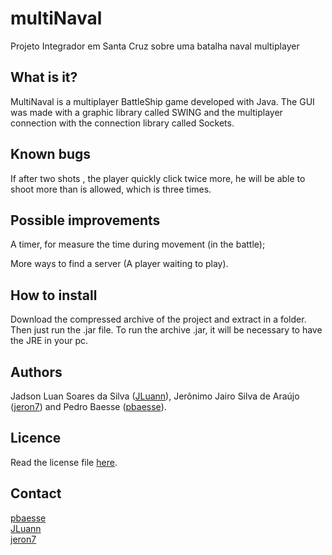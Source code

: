 # multiNaval

Projeto Integrador em Santa Cruz sobre uma batalha naval multiplayer

What is it?
----------

MultiNaval is a multiplayer BattleShip game developed with Java. The GUI was
made with a graphic library called SWING and the multiplayer connection with
the connection library called Sockets.

Known bugs
----------

If after two shots , the player quickly click twice more, he will be able to
shoot more than is allowed, which is three times.

Possible improvements
---------------------

A timer, for measure the time during movement (in the battle);

More ways to find a server (A player waiting to play).

How to install
--------------

Download the compressed archive of the project and extract in a folder. Then just
run the .jar file. To run the archive .jar, it will be necessary to have
the JRE in your pc.

Authors
-------

Jadson Luan Soares da Silva (<a href="https://github.com/JLuann">JLuann</a>), Jerônimo Jairo Silva de Araújo (<a href="https://github.com/jeron7">jeron7</a>) and Pedro Baesse (<a href="https://github.com/pbaesse">pbaesse</a>).

Licence
-------

Read the license file <a href="https://github.com/pbaesse/multiNaval/blob/master/LICENSE">here</a>.

Contact
-------

<a href="https://github.com/pbaesse">pbaesse</a>                                                       
<a href="https://github.com/JLuann">JLuann</a>                                                 
<a href="https://github.com/jeron7">jeron7</a>
